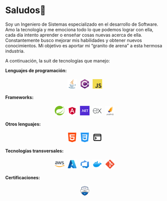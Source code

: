# Saludos👋

Soy un Ingeniero de Sistemas especializado en el desarrollo de Software. Amo la tecnología y me emociona todo lo que podemos lograr con ella, cada día intento aprender o enseñar cosas nuevas acerca de ella. Constantemente busco mejorar mis habilidades y obtener nuevos conocimientos. Mi objetivo es aportar mi “granito de arena” a esta hermosa industria.

A continuación, la suit de tecnologías que manejo:

**Lenguajes de programación:**

<div style="display: flex; flex-direction: row; justify-content: center;">
<img alt="java" src="img/javase.png" title="java" width="30px" height="30px" hspace="5" vspace="5">
<img alt="c sharp" src="img/cSharp_logo.png" title="c sharp" width="30px" height="30px" hspace="5" vspace="5">
<img alt="javascript" src="img/JavaScript-logo.png" title="javascript" width="30px" height="30px" hspace="5" vspace="5">
</div>

**Frameworks:**

<div style="display: flex; flex-direction: row; justify-content: center;">
<img alt="spring" src="img/spring.svg" title="spring" width="30px" height="30px" hspace="5" vspace="5">
<img alt="angular" src="img/angular.png" title="angular" width="30px" height="30px" hspace="5" vspace="5">
<img alt="dotnet" src="img/dotnet.png" title="dotnet" width="30px" height="30px" hspace="5" vspace="5">
<img alt="express.js" src="img/express-js.png" title="express.js" width="30px" height="30px" hspace="5" vspace="5">
<img alt="jakarta" src="img/jakarta.png" title="jakarta" width="30px" height="30px" hspace="5" vspace="5">
</div>

**Otros lenguajes:**

<div style="display: flex; flex-direction: row; justify-content: center;">
<img alt="html" src="img/html.png" title="html" width="30px" height="30px" hspace="5" vspace="5">
<img alt="css" src="img/css.png" title="css" width="30px" height="30px" hspace="5" vspace="5">
<img alt="cmd" src="img/cmd.svg" title="cmd" width="30px" height="30px" hspace="5" vspace="5">
</div>

**Tecnologías transversales:**

<div style="display: flex; flex-direction: row; justify-content: center;">
<img alt="aws" src="img/aws.webp" title="aws" width="30px" height="30px" hspace="5" vspace="5">
<img alt="azure" src="img/azure.png" title="azure" width="30px" height="30px" hspace="5" vspace="5">
<img alt="devops" src="img/devops.svg" title="devops" width="30px" height="30px" hspace="5" vspace="5">
<img alt="docker" src="img/docker.webp" title="docker" width="30px" height="30px" hspace="5" vspace="5">
<img alt="git" src="img/git.png" title="git" width="30px" height="30px" hspace="5" vspace="5">
</div>

**Certificaciones:**

<div style="display: flex; flex-direction: row; justify-content: center;">
<img alt="az-900" src="img/az-900.png" title="az-900" width="30px" height="30px" hspace="5" vspace="5">
</div>
